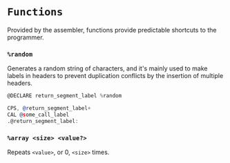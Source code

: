# `Functions`

Provided by the assembler, functions provide predictable shortcuts to the programmer.

### `%random`

Generates a random string of characters, and it's mainly used to make labels in headers to prevent duplication conflicts by the insertion of multiple headers.

```asm
@DECLARE return_segment_label %random

CPS, @return_segment_label+
CAL @some_call_label 
.@return_segment_label:
```

### `%array <size> <value?>`

Repeats `<value>`, or 0, `<size>` times.

